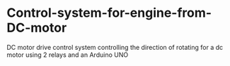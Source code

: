 # Control-system-for-engine-from-DC-motor
DC motor drive control system
controlling the direction of rotating for a dc motor using 2 relays and an Arduino UNO
